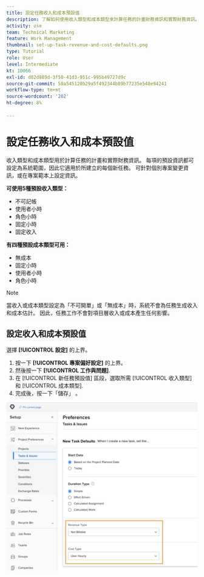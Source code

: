 ```yaml
---
title: 設定任務收入和成本預設值
description: 了解如何使用收入類型和成本類型來計算任務的計畫財務資訊和實際財務資訊。
activity: use
team: Technical Marketing
feature: Work Management
thumbnail: set-up-task-revenue-and-cost-defaults.png
type: Tutorial
role: User
level: Intermediate
kt: 10066
exl-id: d82d889d-3f50-41d3-951c-995b49727d9c
source-git-commit: 58a545120b29a5f492344b89b77235e548e94241
workflow-type: tm+mt
source-wordcount: '202'
ht-degree: 8%

---
```


# 設定任務收入和成本預設值

收入類型和成本類型用於計算任務的計畫和實際財務資訊。 每項的預設資訊都可設定為系統範圍，因此它適用於所建立的每個新任務。 可針對個別專案變更資訊，或在專案範本上設定資訊。

**可使用5種預設收入類型：**

* 不可記帳
* 使用者小時
* 角色小時
* 固定小時
* 固定收入

**有四種預設成本類型可用：**

* 無成本
* 固定小時
* 使用者小時
* 角色小時

>[!NOTE]
>
>當收入或成本類型設定為「不可開單」或「無成本」時，系統不會為任務生成收入和成本估計。 因此，任務工作不會對項目層收入或成本產生任何影響。

## 設定收入和成本預設值

選擇 **[!UICONTROL 設定]** 的上界。

1. 按一下 **[!UICONTROL 專案偏好設定]** 的上界。
1. 然後按一下 **[!UICONTROL 工作與問題]**.
1. 在 [!UICONTROL 新任務預設值] 區段，選取所需 [!UICONTROL 收入類型] 和 [!UICONTROL 成本類型].
1. 完成後，按一下「儲存」 。

![設定收入和成本預設值的影像](assets/setting-up-finances-3.png)

